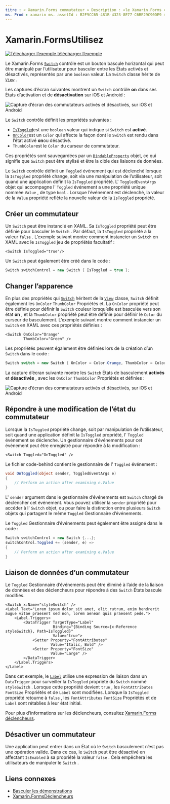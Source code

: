 ```yaml
---
titre : « Xamarin.Forms commutateur » Description : «le Xamarin.Forms commutateur est un type de bouton qui peut être manipulé par l’utilisateur pour basculer entre les États activé et désactivé. Cet article explique comment utiliser la classe Switch pour afficher un élément d’interface utilisateur de basculement.
ms. Prod : xamarin ms. assetId : B2F9CC65-481B-4323-8E77-C6BE29C90DE9 ms. Technology : xamarin-Forms Author : profexorgeek ms. Author : jusjohns ms. Date : 07/18/2019 No-Loc : [ Xamarin.Forms , Xamarin.Essentials ]
---
```


# <a name="xamarinforms-switch"></a>Xamarin.FormsUtilisez

[![Télécharger ](~/media/shared/download.png) l’exemple télécharger l’exemple](https://docs.microsoft.com/samples/xamarin/xamarin-forms-samples/userinterface-switchdemos/)

Le Xamarin.Forms [`Switch`](xref:Xamarin.Forms.Switch) contrôle est un bouton bascule horizontal qui peut être manipulé par l’utilisateur pour basculer entre les États activés et désactivés, représentés par une `boolean` valeur. La `Switch` classe hérite de [`View`](xref:Xamarin.Forms.View) .

Les captures d’écran suivantes montrent un `Switch` contrôle **on** dans ses États d’activation et de **désactivation** sur iOS et Android :

![Capture d’écran des commutateurs activés et désactivés, sur iOS et Android](switch-images/switch-states-default.png "Commutateurs sur iOS et Android")

Le `Switch` contrôle définit les propriétés suivantes :

* [`IsToggled`](xref:Xamarin.Forms.Switch.IsToggled)est une `boolean` valeur qui indique si `Switch` est **activé**.
* [`OnColor`](xref:Xamarin.Forms.Switch.OnColor)est un `Color` qui affecte la façon dont le `Switch` est rendu dans l’état activé **on**ou désactivé.
* `ThumbColor`est le `Color` du curseur de commutateur.

Ces propriétés sont sauvegardées par un [`BindableProperty`](xref:Xamarin.Forms.BindableProperty) objet, ce qui signifie que `Switch` peut être stylisé et être la cible des liaisons de données.

Le `Switch` contrôle définit un `Toggled` événement qui est déclenché lorsque la `IsToggled` propriété change, soit via une manipulation de l’utilisateur, soit quand une application définit la `IsToggled` propriété. L' `ToggledEventArgs` objet qui accompagne l' `Toggled` événement a une propriété unique nommée `Value` , de type `bool` . Lorsque l’événement est déclenché, la valeur de la `Value` propriété reflète la nouvelle valeur de la `IsToggled` propriété.

## <a name="create-a-switch"></a>Créer un commutateur

Un `Switch` peut être instancié en XAML. Sa `IsToggled` propriété peut être définie pour basculer le `Switch` . Par défaut, la `IsToggled` propriété a la valeur `false` . L’exemple suivant montre comment instancier un `Switch` en XAML avec le `IsToggled` jeu de propriétés facultatif :

```xaml
<Switch IsToggled="true"/>
```

Un `Switch` peut également être créé dans le code :

```csharp
Switch switchControl = new Switch { IsToggled = true };
```

## <a name="switch-appearance"></a>Changer l’apparence

En plus des propriétés qui [`Switch`](xref:Xamarin.Forms.Switch) héritent de la [`View`](xref:Xamarin.Forms.View) classe, `Switch` définit également les `OnColor` `ThumbColor` Propriétés et. La `OnColor` propriété peut être définie pour définir la `Switch` couleur lorsqu’elle est basculée vers son état **on** , et la `ThumbColor` propriété peut être définie pour définir le `Color` du curseur de basculement. L’exemple suivant montre comment instancier un `Switch` en XAML avec ces propriétés définies :

```xaml
<Switch OnColor="Orange"
        ThumbColor="Green" />
```

Les propriétés peuvent également être définies lors de la création d’un `Switch` dans le code :

```csharp
Switch switch = new Switch { OnColor = Color.Orange, ThumbColor = Color.Green };
```

La capture d’écran suivante montre les `Switch` États de basculement **activés** et **désactivés** , avec les `OnColor` `ThumbColor` Propriétés et définies :

![Capture d’écran des commutateurs activés et désactivés, sur iOS et Android](switch-images/switch-states-colors.png "Commutateurs sur iOS et Android")

## <a name="respond-to-a-switch-state-change"></a>Répondre à une modification de l’état du commutateur

Lorsque la `IsToggled` propriété change, soit par manipulation de l’utilisateur, soit quand une application définit la `IsToggled` propriété, l' `Toggled` événement se déclenche. Un gestionnaire d’événements pour cet événement peut être enregistré pour répondre à la modification :

```xaml
<Switch Toggled="OnToggled" />
```

Le fichier code-behind contient le gestionnaire de l' `Toggled` événement :

```csharp
void OnToggled(object sender, ToggledEventArgs e)
{
    // Perform an action after examining e.Value
}
```

L' `sender` argument dans le gestionnaire d’événements est `Switch` chargé de déclencher cet événement. Vous pouvez utiliser la `sender` propriété pour accéder à l' `Switch` objet, ou pour faire la distinction entre plusieurs `Switch` objets qui partagent le même `Toggled` Gestionnaire d’événements.

Le `Toggled` Gestionnaire d’événements peut également être assigné dans le code :

```csharp
Switch switchControl = new Switch {...};
switchControl.Toggled += (sender, e) =>
{
    // Perform an action after examining e.Value
}
```

## <a name="data-bind-a-switch"></a>Liaison de données d’un commutateur

Le `Toggled` Gestionnaire d’événements peut être éliminé à l’aide de la liaison de données et des déclencheurs pour répondre à des `Switch` États bascule modifiés.

```xaml
<Switch x:Name="styleSwitch" />
<Label Text="Lorem ipsum dolor sit amet, elit rutrum, enim hendrerit augue vitae praesent sed non, lorem aenean quis praesent pede.">
    <Label.Triggers>
        <DataTrigger TargetType="Label"
                     Binding="{Binding Source={x:Reference styleSwitch}, Path=IsToggled}"
                     Value="true">
            <Setter Property="FontAttributes"
                    Value="Italic, Bold" />
            <Setter Property="FontSize"
                    Value="Large" />
        </DataTrigger>
    </Label.Triggers>
</Label>
```

Dans cet exemple, le [`Label`](xref:Xamarin.Forms.Label) utilise une expression de liaison dans un `DataTrigger` pour surveiller la `IsToggled` propriété du `Switch` nommé `styleSwitch` . Lorsque cette propriété devient `true` , les `FontAttributes` `FontSize` Propriétés et de `Label` sont modifiées. Lorsque la `IsToggled` propriété retourne à `false` , les `FontAttributes` `FontSize` Propriétés et de `Label` sont rétablies à leur état initial.

Pour plus d’informations sur les déclencheurs, consultez [ Xamarin.Forms déclencheurs](~/xamarin-forms/app-fundamentals/triggers.md).

## <a name="disable-a-switch"></a>Désactiver un commutateur

Une application peut entrer dans un État où le `Switch` basculement n’est pas une opération valide. Dans ce cas, le `Switch` peut être désactivé en affectant `IsEnabled` à sa propriété la valeur `false` . Cela empêchera les utilisateurs de manipuler le `Switch` .

## <a name="related-links"></a>Liens connexes

* [Basculer les démonstrations](https://docs.microsoft.com/samples/xamarin/xamarin-forms-samples/userinterface-switchdemos/)
* [Xamarin.FormsDéclencheurs](~/xamarin-forms/app-fundamentals/triggers.md)
